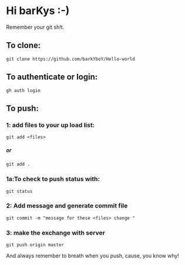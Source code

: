 # Hi barKys :-)
Remember your git sh!t.

## To clone:
```
git clone https://github.com/barkYboY/Hello-world
```
## To authenticate or login:
```
gh auth login
```

## To push:

###  1: add files to your up load list:
```
git add <files>
```

##### or

```
git add .
```
### 1a:To check <files> to push status with:
```
git status
```

### 2: Add message and generate commit file
```
git commit -m "message for these <files> change "
```
### 3: make the exchange with server
```
git push origin master
```
  
And always remember to breath when you push, cause, you know why!
